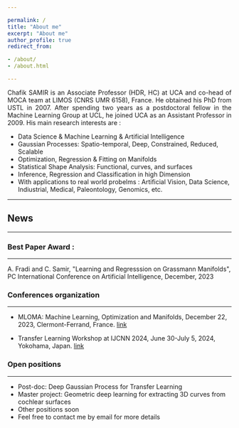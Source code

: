 ```yaml
---

permalink: /
title: "About me"
excerpt: "About me"
author_profile: true
redirect_from: 

- /about/
- /about.html

---
```

<p align="justify">
Chafik SAMIR is an Associate Professor (HDR, HC) at UCA and co-head of MOCA team at  LIMOS (CNRS UMR 6158), France. He obtained his PhD from USTL in 2007. After spending two years as a postdoctoral fellow in the Machine Learning Group at UCL, he joined UCA as an Assistant Professor in 2009. His main research interests are : </p>
  
- Data Science & Machine Learning & Artificial Intelligence
- Gaussian Processes: Spatio-temporal, Deep, Constrained, Reduced, Scalable
- Optimization, Regression & Fitting on Manifolds
- Statistical Shape Analysis: Functional, curves, and surfaces
- Inference, Regression and Classification in high Dimension
- With applications to real world probelms : Artificial Vision, Data Science, Indiustrial, Medical, Paleontology, Genomics,   etc.
  
-------------------
## News 
-------------------

### Best Paper Award :
---------------------
A. Fradi and C. Samir, "Learning and Regresssion on Grassmann Manifolds", 
PC International Conference on Artificial Intelligence, December, 2023

### Conferences organization
-------------------
- MLOMA: Machine Learning, Optimization and Manifolds, December 22, 2023, Clermont-Ferrand, France. 
[link](https://mloma.sciencesconf.org/)

- Transfer Learning Workshop at IJCNN 2024, June 30-July 5, 2024, Yokohama, Japan.
[link](https://2024.ieeewcci.org/workshops)

### Open positions
-------------------

- Post-doc:  Deep Gaussian Process for Transfer Learning
- Master project: Geometric deep learning for extracting 3D curves from cochlear surfaces     
- Other positions soon 
- Feel free to contact me by email for more details 
